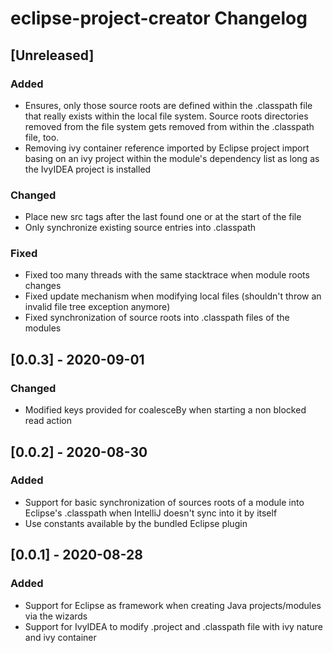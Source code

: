 <!-- Keep a Changelog guide -> https://keepachangelog.com -->

# eclipse-project-creator Changelog

## [Unreleased]

### Added

- Ensures, only those source roots are defined within the .classpath file that really exists within the local file system. Source roots directories removed from the file system gets removed from within
the .classpath file, too.
- Removing ivy container reference imported by Eclipse project import basing on an ivy project within the module's dependency list as long as the IvyIDEA project is installed

### Changed

- Place new src tags after the last found one or at the start of the file
- Only synchronize existing source entries into .classpath

### Fixed

- Fixed too many threads with the same stacktrace when module roots changes
- Fixed update mechanism when modifying local files (shouldn't throw an invalid file tree exception anymore)
- Fixed synchronization of source roots into .classpath files of the modules

## [0.0.3] - 2020-09-01

### Changed

- Modified keys provided for coalesceBy when starting a non blocked read action 

## [0.0.2] - 2020-08-30

### Added

- Support for basic synchronization of sources roots of a module into Eclipse's .classpath when IntelliJ doesn't sync into it by itself
- Use constants available by the bundled Eclipse plugin

## [0.0.1] - 2020-08-28

### Added
- Support for Eclipse as framework when creating Java projects/modules via the wizards
- Support for IvyIDEA to modify .project and .classpath file with ivy nature and ivy container
